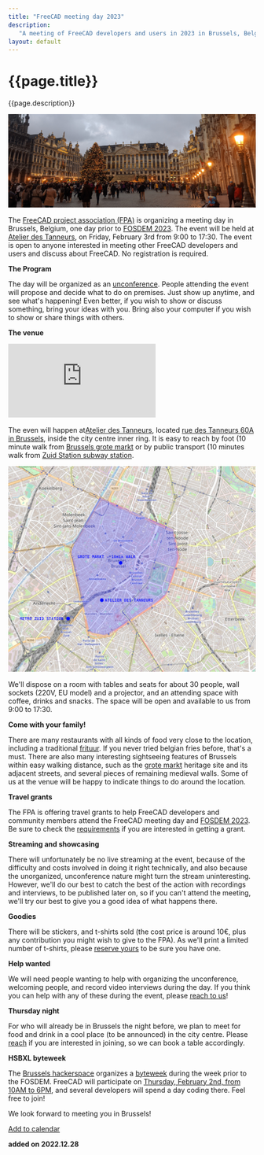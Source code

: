 ```yaml
---
title: "FreeCAD meeting day 2023"
description:
   "A meeting of FreeCAD developers and users in 2023 in Brussels, Belgium."
layout: default
---
```


# {{page.title}}

{{page.description}}

![header showing brussels grote markt](../images/freecad_day_2023_header.jpg)

The [FreeCAD project association (FPA)](https://github.com/FreeCAD/FPA) is organizing a meeting day in Brussels, Belgium, one day prior to [FOSDEM 2023](https://fosdem.org/2023/). The event will be held at [Atelier des Tanneurs](https://www.ateliersdestanneurs.be/), on Friday, February 3rd from 9:00 to 17:30. The event is open to anyone interested in meeting other FreeCAD developers and users and discuss about FreeCAD. No registration is required.

**The Program**

The day will be organized as an [unconference](https://en.wikipedia.org/wiki/Unconference). People attending the event will propose and decide what to do on premises. Just show up anytime, and see what's happening! Even better, if you wish to show or discuss something, bring your ideas with you. Bring also your computer if you wish to show or share things with others.

**The venue**

![pictures of the venue](https://forum.freecadweb.org/download/file.php?id=210453)

The even will happen at[Atelier des Tanneurs](https://www.ateliersdestanneurs.be/), located [rue des Tanneurs 60A in Brussels](https://goo.gl/maps/G3syvCLQA6SraZ3r9), inside the city centre inner ring. It is easy to reach by foot (10 minute walk from [Brussels grote markt](https://goo.gl/maps/ayZELhBRmnzah25L6) or by public transport (10 minutes walk from [Zuid Station subway station](https://goo.gl/maps/mGU4bfU2nfv2nPL36).

![map](../images/freecad_day_2023_map.jpg)

We'll dispose on a room with tables and seats for about 30 people, wall sockets (220V, EU model) and a projector, and an attending space with coffee, drinks and snacks. The space will be open and available to us from 9:00 to 17:30.

**Come with your family!**

There are many restaurants with all kinds of food very close to the location, including a traditional [frituur](https://goo.gl/maps/TAKuTJHpk275hvyX8). If you never tried belgian fries before, that's a must. There are also many interesting sightseeing features of Brussels within easy walking distance, such as the [grote markt](https://goo.gl/maps/eQJjtyND87kLWRLw8) heritage site and its adjacent streets, and several pieces of remaining medieval walls. Some of us at the venue will be happy to indicate things to do around the location.

**Travel grants**

The FPA is offering travel grants to help FreeCAD developers and community members attend the FreeCAD meeting day and [FOSDEM 2023](https://fosdem.org/2023/). Be sure to check the [requirements](FOSDEM_travel_grants.md) if you are interested in getting a grant.

**Streaming and showcasing**

There will unfortunately be no live streaming at the event, because of the difficulty and costs involved in doing it right technically, and also because the unorganized, unconference nature might turn the stream uninteresting. However, we'll do our best to catch the best of the action with recordings and interviews, to be published later on, so if you can't attend the meeting, we'll try our best to give you a good idea of what happens there.

**Goodies**

There will be stickers, and t-shirts sold (the cost price is around 10€, plus any contribution you might wish to give to the FPA). As we'll print a limited number of t-shirts, please [reserve yours](https://forum.freecadweb.org/viewtopic.php?p=648891#p648891) to be sure you have one.

**Help wanted**

We will need people wanting to help with organizing the unconference, welcoming people, and record video interviews during the day. If you think you can help with any of these during the event, please [reach to us](https://forum.freecadweb.org/viewtopic.php?p=648891)!

**Thursday night**

For who will already be in Brussels the night before, we plan to meet for food and drink in a cool place (to be announced) in the city centre. Please [reach](https://forum.freecadweb.org/viewtopic.php?p=648891#p648891) if you are interested in joining, so we can book a table accordingly.

**HSBXL byteweek**

The [Brussels hackerspace](https://hsbxl.be) organizes a [byteweek](https://hsbxl.be/events/byteweek/2023/) during the week prior to the FOSDEM. FreeCAD will participate on [Thursday, February 2nd, from 10AM to 6PM](https://hsbxl.be/events/byteweek/2023/2023-02-02/), and several developers will spend a day coding there. Feel free to join!

We look forward to meeting you in Brussels!

[Add to calendar](../freecad_events.ics)

**added on 2022.12.28**
